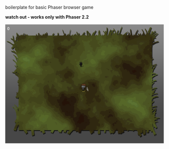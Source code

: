 boilerplate for basic Phaser browser game


**watch out - works only with Phaser 2.2**



![](https://github.com/SolbiatiAlessandro/phaser-example-catcatcher/blob/master/Screenshot%202022-02-02%20at%2014.48.40.png?raw=true)

